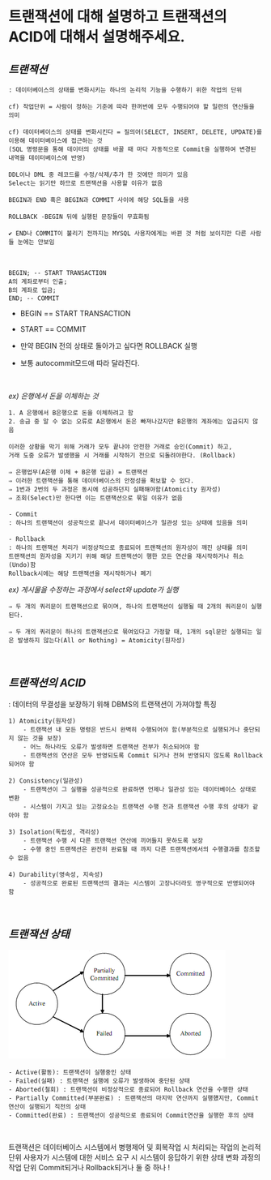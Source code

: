 # 트랜잭션에 대해 설명하고 트랜잭션의 ACID에 대해서 설명해주세요.

## _트랜잭션_

    : 데이터베이스의 상태를 변화시키는 하나의 논리적 기능을 수행하기 위한 작업의 단위

    cf) 작업단위 = 사람이 정하는 기준에 따라 한꺼번에 모두 수행되어야 할 일련의 연산들을 의미

    cf) 데이터베이스의 상태를 변화시킨다 = 질의어(SELECT, INSERT, DELETE, UPDATE)를 이용해 데이터베이스에 접근하는 것
    (SQL 명령문을 통해 데이터의 상태를 바꿀 때 마다 자동적으로 Commit을 실행하여 변경된 내역을 데이터베이스에 반영)

    DDL이나 DML 중 레코드를 수정/삭제/추가 한 것에만 의미가 있음
    Select는 읽기만 하므로 트랜잭션을 사용할 이유가 없음

    BEGIN과 END 혹은 BEGIN과 COMMIT 사이에 해당 SQL들을 사용

    ROLLBACK -BEGIN 뒤에 실행된 문장들이 무효화됨

    ✔️ END나 COMMIT이 불리기 전까지는 MYSQL 사용자에게는 바뀐 것 처럼 보이지만 다른 사람들 눈에는 안보임

<br>

    BEGIN; -- START TRANSACTION
    A의 계좌로부터 인출;
    B의 계좌로 입금;
    END; -- COMMIT

- BEGIN == START TRANSACTION
- START == COMMIT
- 만약 BEGIN 전의 상태로 돌아가고 싶다면 ROLLBACK 실행
- 보통 autocommit모드애 따라 달라진다.

  <br>

_ex) 은행에서 돈을 이체하는 것_

    1. A 은행에서 B은행으로 돈을 이체하려고 함
    2. 송금 중 알 수 없는 오류로 A은행에서 돈은 빠져나갔지만 B은행의 계좌에는 입금되지 않음

    이러한 상황을 막기 위해 거래가 모두 끝나야 안전한 거래로 승인(Commit) 하고,
    거래 도중 오류가 발생했을 시 거래를 시작하기 전으로 되돌려야한다. (Rollback)

    ⇒ 은행업무(A은행 이체 + B은행 입금) = 트랜잭션
    ⇒ 이러한 트랜잭션을 통해 데이터베이스의 안정성을 확보할 수 있다.
    ⇒ 1번과 2번의 두 과정은 동시에 성공하던지 실패해야함(Atomicity 원자성)
    ⇒ 조회(Select)만 한다면 이는 트랜잭션으로 묶일 이유가 없음

    - Commit
    : 하나의 트랜잭션이 성공적으로 끝나서 데이터베이스가 일관성 있는 상태에 있음을 의미

    - Rollback
    : 하나의 트랜잭션 처리가 비정상적으로 종료되어 트랜잭션의 원자성이 깨진 상태를 의미
    트랜잭션의 원자성을 지키기 위해 해당 트랜잭션이 행한 모든 연산을 재시작하거나 취소(Undo)함
    Rollback시에는 해당 트랜잭션을 재시작하거나 폐기

_ex) 게시물을 수정하는 과정에서 select와 update가 실행_

    ⇒ 두 개의 쿼리문이 트랜잭션으로 묶이며, 하나의 트랜잭션이 실행될 때 2개의 쿼리문이 실행된다.

    ⇒ 두 개의 쿼리문이 하나의 트랜잭션으로 묶여있다고 가정할 때, 1개의 sql문만 실행되는 일은 발생하지 않는다(All or Nothing) = Atomicity(원자성)

<br>

## _트랜잭션의 ACID_

: 데이터의 무결성을 보장하기 위해 DBMS의 트랜잭션이 가져야할 특징

    1) Atomicity(원자성)
        - 트랜잭션 내 모든 명령은 반드시 완벽히 수행되어야 함(부분적으로 실행되거나 중단되지 않는 것을 보장)
        - 어느 하나라도 오류가 발생하면 트랜잭션 전부가 취소되어야 함
        - 트랜잭션의 연산은 모두 반영되도록 Commit 되거나 전혀 반영되지 않도록 Rollback 되어야 함

    2) Consistency(일관성)
        - 트랜잭션이 그 실행을 성공적으로 완료하면 언제나 일관성 있는 데이터베이스 상태로 변환
        - 시스템이 가지고 있는 고정요소는 트랜잭션 수행 전과 트랜잭션 수행 후의 상태가 같아야 함

    3) Isolation(독립성, 격리성)
        - 트랜잭션 수행 시 다른 트랜잭션 연산에 끼어들지 못하도록 보장
        - 수행 중인 트랜잭션은 완전히 완료될 때 까지 다른 트랜잭션에서의 수행결과를 참조할 수 없음

    4) Durability(영속성, 지속성)
        - 성공적으로 완료된 트랜잭션의 결과는 시스템이 고장나더라도 영구적으로 반영되어야 함

<br>

## _트랜잭션 상태_

![transaction](./image/image4.png)

    - Active(활동): 트랜잭션이 실행중인 상태
    - Failed(실패) : 트랜잭션 실행에 오류가 발생하여 중단된 상태
    - Aborted(철회) : 트랜잭션이 비정상적으로 종료되어 Rollback 연산을 수행한 상태
    - Partially Committed(부분완료) : 트랜잭션의 마지막 연산까지 실행헀지만, Commit연산이 실행되기 직전의 상태
    - Committed(완료) : 트랜잭션이 성공적으로 종료되어 Commit연산을 실행한 후의 상태

<br>

트랜잭션은 데이터베이스 시스템에서 병행제어 및 회복작업 시 처리되는 작업의 논리적 단위
사용자가 시스템에 대한 서비스 요구 시 시스템이 응답하기 위한 상태 변화 과정의 작업 단위
Commit되거나 Rollback되거나 둘 중 하나 !

<br><br>
